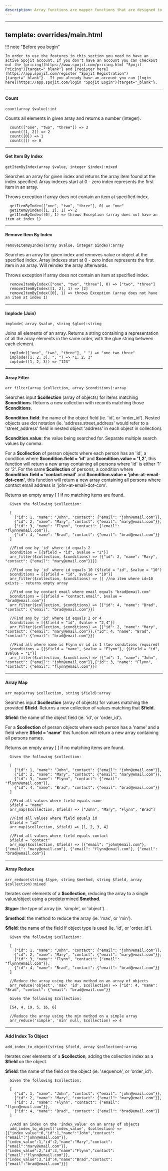 ```yaml
---
description: Array functions are mapper functions that are designed to modify an array field.
---
```

---
template: overrides/main.html
---
!!! note "Before you begin" 

    In order to use the features in this section you need to have an active Spojit account. If you don't have an account you can checkout out the [pricing](https://www.spojit.com/pricing.html "Spojit Pricing"){target="_blank"} and [register here](https://app.spojit.com/register "Spojit Registration"){target="_blank"}.  If you already have an account you can [login here](https://app.spojit.com/login "Spojit Login"){target="_blank"}.
___
#### Count
```
count(array $value):int
```
  Counts all elements in given array and returns a number (integer).
```
  count(["one", "two", "three"]) => 3
  count([1, 2]) => 2
  count([0]) => 1
  count([]) => 0
```
___
#### Get Item By Index
```
getItemByIndex(array $value, integer $index):mixed
```
  Searches an array for given index and returns the array item found at the index specified. Array indexes start at 0 - zero index represents the first item in an array.

  Throws exception if array does not contain an item at specified index.
```
  getItemByIndex(["one", "two", "three"], 0) => "one"
  getItemByIndex([1, 2], 1) => 2
  getItemByIndex([0], 1) => throws Exception (array does not have an item at index 1)
```
___
#### Remove Item By Index
```
removeItemByIndex(array $value, integer $index):array
```
  Searches an array for given index and removes value or object at the specified index. Array indexes start at 0 - zero index represents the first item in an array.  Will reindex the array afterwards.

  Throws exception if array does not contain an item at specified index.
```
  removeItemByIndex(["one", "two", "three"], 0) => ["two", "three"]
  removeItemByIndex([1, 2], 1) => [2]
  removeItemByIndex([0], 1) => throws Exception (array does not have an item at index 1)
```
___
#### Implode (Join)
```
implode( array $value, string $glue):string
```
  Joins all elements of an array. Returns a string containing a representation of all the array elements in the same order, with the glue string between each element.
```
  implode(["one", "two", "three"], " ") => "one two three"
  implode([1, 2, 3], ", ") => "1, 2, 3"
  implode([1, 2, 3]) => "123"
```
___
#### Array Filter
```
arr_filter(array $collection, array $conditions):array
```
  Searches input __\$collection__ (array of objects) for items matching __\$conditions__. Returns a new collection with records matching those __\$conditions__.

  __\$condition.field__: the name of the object field (ie. 'id', or 'order_id'). Nested objects use dot notation (ie. 'address.street_address' would refer to a 'street_address' field in nested object 'address' in each object in collection).

  __\$condition.value__: the value being searched for. Separate multiple search values by comma.

  For a __\$collection__ of person objects where each person has an 'id', a condition where __\$condition.field = 'id'__ and __\$condition.value = '1,2'__, this function will return a new array containing all persons where 'id' is either '1' or '2'. For the same __\$collection__ of persons, a condition where __\$condition.field = 'contact.email'__ and __\$condition.value = 'john-at-email-dot-com'__, this function will return a new array containing all persons where contact email address is 'john-at-email-dot-com'.

  Returns an empty array [ ] if no matching items are found.
  
```
  Given the following $collection:

  [
    {"id": 1, "name": "John", "contact": {"email": "john@email.com"}},
    {"id": 2, "name": "Mary", "contact": {"email": "mary@email.com"}},
    {"id": 3, "name": "Flynn", "contact": {"email": "flynn@email.com"}},
    {"id": 4, "name": "Brad", "contact": {"email": "brad@email.com"}}
  ]

  //Find one by 'id' where id equals 2
  $condition = [{$field = "id", $value = "2"}]
  arr_filter($collection, $conditions) => [{"id": 2, "name": "Mary", "contact": {"email": "mary@email.com"}}}]

  //Find one by 'id' where id equals 10 ($field = "id", $value = "10")
  $conditions = [{$field = "id", $value = "10"}]
  arr_filter($collection, $conditions) => [] //no item where id=10 exists - returns empty array

  //Find one by contact email where email equals "brad@email.com"
  $conditions = [{$field = "contact.email", $value = "brad@email.com"}]
  arr_filter($collection, $conditions) => [{"id": 4, "name": "Brad", "contact": {"email": "brad@email.com"}}]

  //Find any by 'id' where id equals 2 or 4
  $conditions = [{$field = "id", $value = "2,4"}]
  arr_filter($collection, $conditions) => [{"id": 2, "name": "Mary", "contact": {"email": "mary@email.com"}},{"id": 4, "name": "Brad", "contact": {"email": "brad@email.com"}}]
  
  //Find all where name is Flynn or id is 1 (two conditions required)
  $conditions = [{$field = "name", $value = "Flynn"}, {$field = "id", $value = "1"}]
  arr_filter($collection, $conditions) => [{"id": 1, "name": "John", "contact": {"email": "john@email.com"}},{"id": 3, "name": "Flynn", "contact": {"email": "flynn@email.com"}}]
```
___
#### Array Map
```
arr_map(array $collection, string $field):array
```
  Searches input __\$collection__ (array of objects) for values matching the provided __\$field__. Returns a new collection of values matching that __\$field__.

  __\$field__: the name of the object field (ie. 'id', or 'order_id').
  

  For a __\$collection__ of person objects where each person has a 'name' and a field where __\$field = 'name'__ this function will return a new array containing all persons names.

  Returns an empty array [ ] if no matching items are found.
  
```
  Given the following $collection:

  [
    {"id": 1, "name": "John", "contact": {"email": "john@email.com"}},
    {"id": 2, "name": "Mary", "contact": {"email": "mary@email.com"}},
    {"id": 3, "name": "Flynn", "contact": {"email": "flynn@email.com"}},
    {"id": 4, "name": "Brad", "contact": {"email": "brad@email.com"}}
  ]

  //Find all values where field equals name
  $field = "name"
  arr_map($collection, $field) => ["John", "Mary", "Flynn", "Brad"]

  //Find all values where field equals id
  $field = "id"
  arr_map($collection, $field) => [1, 2, 3, 4]

  //Find all values where field equals contact
  $field = "contact"
  arr_map($collection, $field) => [{"email": "john@email.com"}, {"email": "mary@email.com"}, {"email": "flynn@email.com"}, {"email": "brad@email.com"}]
```
___
#### Array Reduce
```
arr_reduce(string $type, string $method, string $field, array $collection):mixed
```
  Iterates over elements of a __\$collection__, reducing the array to a single value/object using a predetermined __\$method__.  

  __\$type__: the type of array (ie. 'simple', or 'object').

  __\$method__: the method to reduce the array (ie. 'max', or 'min').

  __\$field__: the name of the field if object type is used (ie. 'id', or 'order_id').
  
```
  Given the following $collection:

  [
    {"id": 1, "name": "John", "contact": {"email": "john@email.com"}},
    {"id": 2, "name": "Mary", "contact": {"email": "mary@email.com"}},
    {"id": 3, "name": "Flynn", "contact": {"email": "flynn@email.com"}},
    {"id": 4, "name": "Brad", "contact": {"email": "brad@email.com"}}
  ]

  //Reduce the array using the max method on an array of objects
  arr_reduce('object', 'max' 'id', $collection) => {"id": 4, "name": "Brad", "contact": {"email": "brad@email.com"}}

  Given the following $collection:

  [54, 4, 19, 5, 16, 6]

  //Reduce the array using the min method on a simple array
  arr_reduce('simple', 'min' null, $collection) => 4

```
___
#### Add Index To Object
```
add_index_to_object(string $field, array $collection):array
```
  Iterates over elements of a __\$collection__, adding the collection index as a __\$field__ on the object.  

  __\$field__: the name of the field on the object (ie. 'sequence', or 'order_id').
  
```
  Given the following $collection:

  [
    {"id": 1, "name": "John", "contact": {"email": "john@email.com"}},
    {"id": 2, "name": "Mary", "contact": {"email": "mary@email.com"}},
    {"id": 3, "name": "Flynn", "contact": {"email": "flynn@email.com"}},
    {"id": 4, "name": "Brad", "contact": {"email": "brad@email.com"}}
  ]

  //Add an index on the 'index_value' on an array of objects
  add_index_to_object('index_value', $collection) => [{"index_value":0,"id":1,"name":"John","contact":{"email":"john@email.com"}},{"index_value":1,"id":2,"name":"Mary","contact":{"email":"mary@email.com"}},{"index_value":2,"id":3,"name":"Flynn","contact":{"email":"flynn@email.com"}},{"index_value":3,"id":4,"name":"Brad","contact":{"email":"brad@email.com"}}]

```